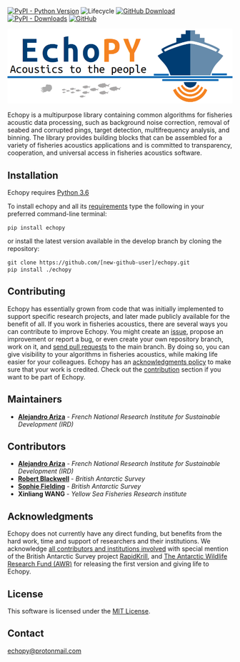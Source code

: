[![PyPI - Python Version](https://img.shields.io/pypi/pyversions/echopy?style=plastic)](https://www.python.org/)
![Lifecycle](https://img.shields.io/badge/lifecycle-experimental-orange.svg?style=plastic)
[![GitHub Download](https://img.shields.io/github/repo-size/open-ocean-sounding/echopy?style=plastic)](https://github.com/open-ocean-sounding/echopy/archive/main.zip)
[![PyPI - Downloads](https://img.shields.io/pypi/dm/echopy?label=PyPI%20downloads&style=plastic)](https://badge.fury.io/py/echopy)
[![GitHub](https://img.shields.io/github/license/open-ocean-sounding/echopy?style=plastic)](https://github.com/open-ocean-sounding/echopy/blob/main/LICENSE)
<!--[![PyPI](https://img.shields.io/pypi/v/echopy?style=plastic)](https://badge.fury.io/py/echopy)-->

<img src="logo.png" alt="Echopy logo" width="570"/>

Echopy is a multipurpose library containing common algorithms for fisheries acoustic data processing, such as background noise correction, removal of seabed and corrupted pings, target detection, multifrequency analysis, and binning. The library provides building blocks that can be assembled for a variety of fisheries acoustics applications and is committed to transparency, cooperation, and universal access in fisheries acoustics software.

## Installation
Echopy requires [Python 3.6](https://www.python.org/)

To install echopy and all its [requirements](requirements.md) type the following in your preferred command-line terminal:
```
pip install echopy
```

or install the latest version available in the develop branch by cloning the repository: 
```
git clone https://github.com/[new-github-user]/echopy.git
pip install ./echopy
```

## Contributing
Echopy has essentially grown from code that was initially implemented to support specific research projects, and later made publicly available for the benefit of all. If you work in fisheries acoustics, there are several ways you can contribute to improve Echopy. You might create an [issue](https://github.com/open-ocean-sounding/echopy/issues), propose an improvement or report a bug, or even create your own repository branch, work on it, and [send pull requests](https://docs.github.com/en/free-pro-team@latest/github/collaborating-with-issues-and-pull-requests/working-with-forks) to the main branch. By doing so, you can  give visibility to your algorithms in fisheries acoustics, while making life easier for your colleagues. Echopy has an [acknowledgments policy](contribute.md#acknowledgements-policy) to make sure that your work is credited. Check out the [contribution](contribute.md) section if you want to be part of Echopy.

## Maintainers
* [**Alejandro Ariza**](https://github.com/alejandro-ariza) - *French National Research Institute for Sustainable Development (IRD)*

## Contributors
* [**Alejandro Ariza**](https://github.com/alejandro-ariza) - *French National Research Institute for Sustainable Development (IRD)*
* [**Robert Blackwell**](https://github.com/RobBlackwell) - *British Antarctic Survey*
* [**Sophie Fielding**](https://github.com/bas-sof) - *British Antarctic Survey*
* **Xinliang WANG** - *Yellow Sea Fisheries Research institute*

## Acknowledgments
Echopy does not currently have any direct funding, but benefits from the hard work, time  and support of researchers and their institutions. We acknowledge [all contributors and institutions involved](README.md#contributors) with special mention of the British Antarctic Survey project [RapidKrill](https://github.com/bas-acoustics/rapidkrill), and [The Antarctic Wildlife Research Fund (AWR)](http://www.antarcticfund.org/) for releasing the first version and giving life to Echopy.  

## License
This software is licensed under the [MIT License](LICENSE).

## Contact
[echopy@protonmail.com](mailto:echopy@protonmail.com)
